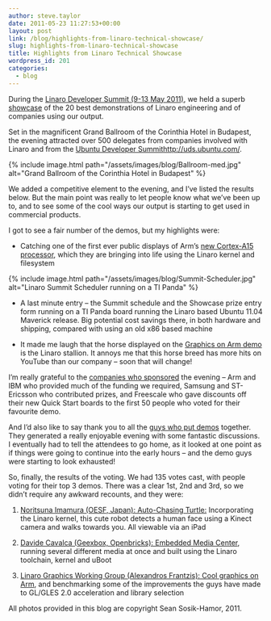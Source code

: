 ```yaml
---
author: steve.taylor
date: 2011-05-23 11:27:53+00:00
layout: post
link: /blog/highlights-from-linaro-technical-showcase/
slug: highlights-from-linaro-technical-showcase
title: Highlights from Linaro Technical Showcase
wordpress_id: 201
categories:
  - blog
---
```


During the [Linaro Developer Summit (9-13 May 2011)](https://wiki-archive.linaro.org/Events/2011-05-LDS), we held a superb [showcase](https://wiki-archive.linaro.org/Events/2011-05-LDS/Showcase) of the 20 best demonstrations of Linaro engineering and of companies using our output.

Set in the magnificent Grand Ballroom of the Corinthia Hotel in Budapest, the evening attracted over 500 delegates from companies involved with Linaro and from the [Ubuntu Developer Summit]()http://uds.ubuntu.com/.

{% include image.html path="/assets/images/blog/Ballroom-med.jpg" alt="Grand Ballroom of the Corinthia Hotel in Budapest" %}

We added a competitive element to the evening, and I’ve listed the results below. But the main point was really to let people know what we’ve been up to, and to see some of the cool ways our output is starting to get used in commercial products.

I got to see a fair number of the demos, but my highlights were:

- Catching one of the first ever public displays of Arm’s [new Cortex-A15 processor](https://wiki-archive.linaro.org/Events/2011-05-LDS/Showcase?action=AttachFile&do=view&target=Linaro-2011-05-LDS-VE_demo.pdf), which they are bringing into life using the Linaro kernel and filesystem

{% include image.html path="/assets/images/blog/Summit-Scheduler.jpg" alt="Linaro Summit Scheduler running on a TI Panda" %}

- A last minute entry – the Summit schedule and the Showcase prize entry form running on a TI Panda board running the Linaro based Ubuntu 11.04 Maverick release. Big potential cost savings there, in both hardware and shipping, compared with using an old x86 based machine

- It made me laugh that the horse displayed on the [Graphics on Arm demo](https://wiki-archive.linaro.org/Events/2011-05-LDS/Showcase?action=AttachFile&do=view&target=Linaro-2011-05-LDS-Graphics-WG.pdf) is the Linaro stallion. It annoys me that this horse breed has more hits on YouTube than our company – soon that will change!

I’m really grateful to the [companie](https://wiki-archive.linaro.org/Events/2011-05-LDS/Showcase#Sponsors)[s who sponsored](https://wiki-archive.linaro.org/Events/2011-05-LDS/Showcase#Sponsors) the evening – Arm and IBM who provided much of the funding we required, Samsung and ST-Ericsson who contributed prizes, and Freescale who gave discounts off their new Quick Start boards to the first 50 people who voted for their favourite demo.

And I’d also like to say thank you to all the [guys who put demos](https://wiki-archive.linaro.org/Events/2011-05-LDS/Showcase#Demo_list) together. They generated a really enjoyable evening with some fantastic discussions. I eventually had to tell the attendees to go home, as it looked at one point as if things were going to continue into the early hours – and the demo guys were starting to look exhausted!

So, finally, the results of the voting. We had 135 votes cast, with people voting for their top 3 demos. There was a clear 1st, 2nd and 3rd, so we didn’t require any awkward recounts, and they were:

1. [Noritsuna Imamura (OESF, Japan): Auto-Chasing Turtle:](https://wiki-archive.linaro.org/Events/2011-05-LDS/Showcase?action=AttachFile&do=view&target=Linaro-2011-05-LDS-OESF-Turtle.pdf) Incorporating  the Linaro kernel, this cute robot detects a human face using a Kinect camera and walks towards you. All viewable via an iPad

2. [Davide Cavalca (Geexbox, Openbricks): Embedded Media Center](https://wiki-archive.linaro.org/Events/2011-05-LDS/Showcase?action=AttachFile&do=view&target=Linaro-2011-05-LDS-Geexbox.pdf), running several different media at once and built using the Linaro toolchain, kernel and uBoot

3. [Linaro Graphics Working Group (Alexandros Frantzis): Cool graphics on Arm](https://wiki-archive.linaro.org/Events/2011-05-LDS/Showcase?action=AttachFile&do=view&target=Linaro-2011-05-LDS-Graphics-WG.pdf), and benchmarking some of the improvements the guys have made to GL/GLES 2.0 acceleration and library selection

All photos provided in this blog are copyright Sean Sosik-Hamor, 2011.
